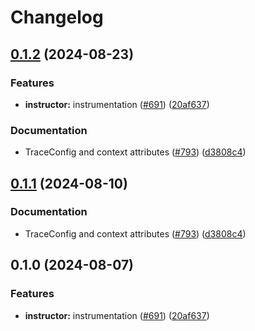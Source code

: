 # Changelog

## [0.1.2](https://github.com/jgomes168/openinference/compare/python-openinference-instrumentation-instructor-v0.1.1...python-openinference-instrumentation-instructor-v0.1.2) (2024-08-23)


### Features

* **instructor:** instrumentation ([#691](https://github.com/jgomes168/openinference/issues/691)) ([20af637](https://github.com/jgomes168/openinference/commit/20af637c6cdd02868f64d6a755fed2e45980cbfe))


### Documentation

* TraceConfig and context attributes ([#793](https://github.com/jgomes168/openinference/issues/793)) ([d3808c4](https://github.com/jgomes168/openinference/commit/d3808c4bea3f6a4c72d3a7ea09b54e78072be6fd))

## [0.1.1](https://github.com/Arize-ai/openinference/compare/python-openinference-instrumentation-instructor-v0.1.0...python-openinference-instrumentation-instructor-v0.1.1) (2024-08-10)


### Documentation

* TraceConfig and context attributes ([#793](https://github.com/Arize-ai/openinference/issues/793)) ([d3808c4](https://github.com/Arize-ai/openinference/commit/d3808c4bea3f6a4c72d3a7ea09b54e78072be6fd))

## 0.1.0 (2024-08-07)


### Features

* **instructor:** instrumentation ([#691](https://github.com/Arize-ai/openinference/issues/691)) ([20af637](https://github.com/Arize-ai/openinference/commit/20af637c6cdd02868f64d6a755fed2e45980cbfe))
